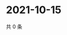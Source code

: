 # 2021-10-15

共 0 条

<!-- BEGIN WEIBO -->
<!-- 最后更新时间 Fri Oct 15 2021 16:00:48 GMT+0800 (China Standard Time) -->

<!-- END WEIBO -->

